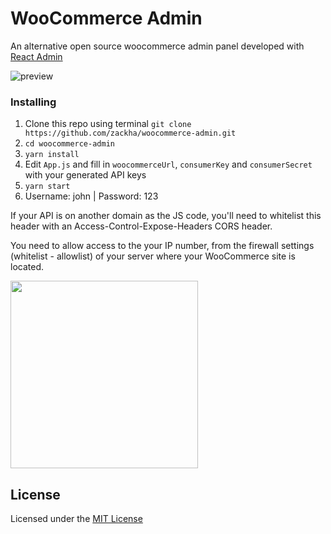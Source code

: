 # WooCommerce Admin 

An alternative open source woocommerce admin panel developed with [React Admin](https://github.com/marmelab/react-admin)

![preview](https://raw.githubusercontent.com/zackha/woocommerce-admin/master/preview4.png)

### Installing

1. Clone this repo using terminal `git clone https://github.com/zackha/woocommerce-admin.git`
2. `cd woocommerce-admin`
3. `yarn install`
4. Edit `App.js` and fill in `woocommerceUrl`, `consumerKey` and `consumerSecret` with your generated API keys
5. `yarn start`
6. Username: john | Password: 123 

If your API is on another domain as the JS code, you'll need to whitelist this header with an Access-Control-Expose-Headers CORS header.

You need to allow access to the your IP number, from the firewall settings (whitelist - allowlist) of your server where your WooCommerce site is located.

<img src="https://raw.githubusercontent.com/zackha/zackha/main/woocommerce-admin.gif" height="300px">

## License  

Licensed under the [MIT License](https://github.com/zackha/woocommerce-admin/blob/master/LICENSE)
